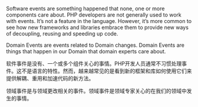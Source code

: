 Software events are something happened that none, one or more components care about. PHP developers are not generally used to work with events. It’s not a feature in the language. However, it’s more common to see how new frameworks and libraries embrace them to provide new ways of decoupling, reusing and speeding up code.

Domain Events are events related to Domain changes. Domain Events are things that happen in our Domain that domain experts care about.



软件事件是没有、一个或多个组件关心的事情。PHP开发人员通常不习惯处理事件。这不是语言的特性。然而，越来越常见的是看到新的框架和库如何使用它们来提供解耦、重用和加速代码的新方法。



领域事件是与领域更改相关的事件。领域事件是领域专家关心的在我们的领域中发生的事情。

